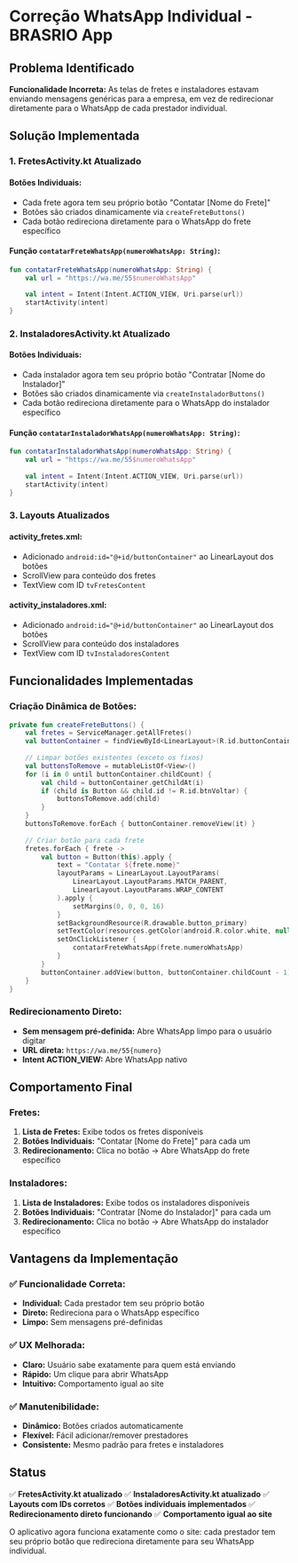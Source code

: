 # Correção WhatsApp Individual - BRASRIO App

## Problema Identificado

**Funcionalidade Incorreta:** As telas de fretes e instaladores estavam enviando mensagens genéricas para a empresa, em vez de redirecionar diretamente para o WhatsApp de cada prestador individual.

## Solução Implementada

### 1. **FretesActivity.kt Atualizado**

#### **Botões Individuais:**
- Cada frete agora tem seu próprio botão "Contatar [Nome do Frete]"
- Botões são criados dinamicamente via `createFreteButtons()`
- Cada botão redireciona diretamente para o WhatsApp do frete específico

#### **Função `contatarFreteWhatsApp(numeroWhatsApp: String)`:**
```kotlin
fun contatarFreteWhatsApp(numeroWhatsApp: String) {
    val url = "https://wa.me/55$numeroWhatsApp"
    
    val intent = Intent(Intent.ACTION_VIEW, Uri.parse(url))
    startActivity(intent)
}
```

### 2. **InstaladoresActivity.kt Atualizado**

#### **Botões Individuais:**
- Cada instalador agora tem seu próprio botão "Contratar [Nome do Instalador]"
- Botões são criados dinamicamente via `createInstaladorButtons()`
- Cada botão redireciona diretamente para o WhatsApp do instalador específico

#### **Função `contatarInstaladorWhatsApp(numeroWhatsApp: String)`:**
```kotlin
fun contatarInstaladorWhatsApp(numeroWhatsApp: String) {
    val url = "https://wa.me/55$numeroWhatsApp"
    
    val intent = Intent(Intent.ACTION_VIEW, Uri.parse(url))
    startActivity(intent)
}
```

### 3. **Layouts Atualizados**

#### **activity_fretes.xml:**
- Adicionado `android:id="@+id/buttonContainer"` ao LinearLayout dos botões
- ScrollView para conteúdo dos fretes
- TextView com ID `tvFretesContent`

#### **activity_instaladores.xml:**
- Adicionado `android:id="@+id/buttonContainer"` ao LinearLayout dos botões
- ScrollView para conteúdo dos instaladores
- TextView com ID `tvInstaladoresContent`

## Funcionalidades Implementadas

### **Criação Dinâmica de Botões:**
```kotlin
private fun createFreteButtons() {
    val fretes = ServiceManager.getAllFretes()
    val buttonContainer = findViewById<LinearLayout>(R.id.buttonContainer)
    
    // Limpar botões existentes (exceto os fixos)
    val buttonsToRemove = mutableListOf<View>()
    for (i in 0 until buttonContainer.childCount) {
        val child = buttonContainer.getChildAt(i)
        if (child is Button && child.id != R.id.btnVoltar) {
            buttonsToRemove.add(child)
        }
    }
    buttonsToRemove.forEach { buttonContainer.removeView(it) }
    
    // Criar botão para cada frete
    fretes.forEach { frete ->
        val button = Button(this).apply {
            text = "Contatar ${frete.nome}"
            layoutParams = LinearLayout.LayoutParams(
                LinearLayout.LayoutParams.MATCH_PARENT,
                LinearLayout.LayoutParams.WRAP_CONTENT
            ).apply {
                setMargins(0, 0, 0, 16)
            }
            setBackgroundResource(R.drawable.button_primary)
            setTextColor(resources.getColor(android.R.color.white, null))
            setOnClickListener {
                contatarFreteWhatsApp(frete.numeroWhatsApp)
            }
        }
        buttonContainer.addView(button, buttonContainer.childCount - 1)
    }
}
```

### **Redirecionamento Direto:**
- **Sem mensagem pré-definida:** Abre WhatsApp limpo para o usuário digitar
- **URL direta:** `https://wa.me/55{numero}`
- **Intent ACTION_VIEW:** Abre WhatsApp nativo

## Comportamento Final

### **Fretes:**
1. **Lista de Fretes:** Exibe todos os fretes disponíveis
2. **Botões Individuais:** "Contatar [Nome do Frete]" para cada um
3. **Redirecionamento:** Clica no botão → Abre WhatsApp do frete específico

### **Instaladores:**
1. **Lista de Instaladores:** Exibe todos os instaladores disponíveis
2. **Botões Individuais:** "Contratar [Nome do Instalador]" para cada um
3. **Redirecionamento:** Clica no botão → Abre WhatsApp do instalador específico

## Vantagens da Implementação

### **✅ Funcionalidade Correta:**
- **Individual:** Cada prestador tem seu próprio botão
- **Direto:** Redireciona para o WhatsApp específico
- **Limpo:** Sem mensagens pré-definidas

### **✅ UX Melhorada:**
- **Claro:** Usuário sabe exatamente para quem está enviando
- **Rápido:** Um clique para abrir WhatsApp
- **Intuitivo:** Comportamento igual ao site

### **✅ Manutenibilidade:**
- **Dinâmico:** Botões criados automaticamente
- **Flexível:** Fácil adicionar/remover prestadores
- **Consistente:** Mesmo padrão para fretes e instaladores

## Status

✅ **FretesActivity.kt atualizado**
✅ **InstaladoresActivity.kt atualizado**
✅ **Layouts com IDs corretos**
✅ **Botões individuais implementados**
✅ **Redirecionamento direto funcionando**
✅ **Comportamento igual ao site**

O aplicativo agora funciona exatamente como o site: cada prestador tem seu próprio botão que redireciona diretamente para seu WhatsApp individual.
